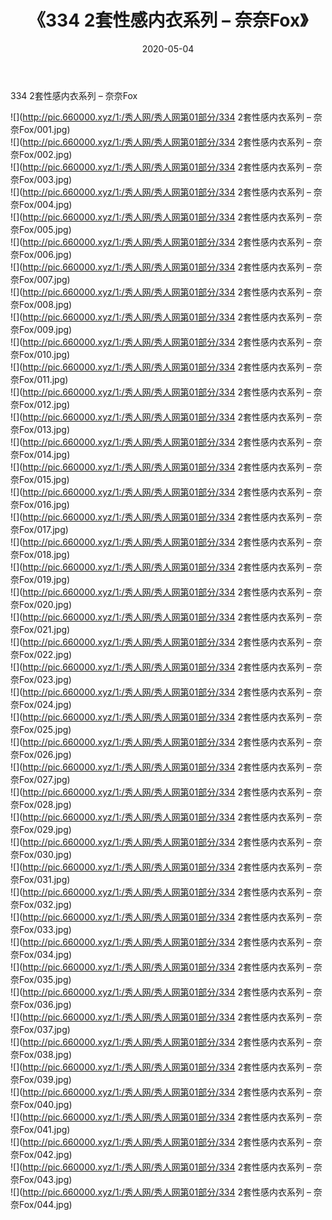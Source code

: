 ﻿---
layout: post
title:  《334 2套性感内衣系列 – 奈奈Fox》
date:   2020-05-04
img: http://pic.660000.xyz/1:/秀人网/秀人网第01部分/334 2套性感内衣系列 – 奈奈Fox/000.jpg
categories: [美女, 清纯, 唯美]
---

334 2套性感内衣系列 – 奈奈Fox

  ![](http://pic.660000.xyz/1:/秀人网/秀人网第01部分/334 2套性感内衣系列 – 奈奈Fox/001.jpg) <br> ![](http://pic.660000.xyz/1:/秀人网/秀人网第01部分/334 2套性感内衣系列 – 奈奈Fox/002.jpg) <br> ![](http://pic.660000.xyz/1:/秀人网/秀人网第01部分/334 2套性感内衣系列 – 奈奈Fox/003.jpg) <br> ![](http://pic.660000.xyz/1:/秀人网/秀人网第01部分/334 2套性感内衣系列 – 奈奈Fox/004.jpg) <br> ![](http://pic.660000.xyz/1:/秀人网/秀人网第01部分/334 2套性感内衣系列 – 奈奈Fox/005.jpg) <br> ![](http://pic.660000.xyz/1:/秀人网/秀人网第01部分/334 2套性感内衣系列 – 奈奈Fox/006.jpg) <br> ![](http://pic.660000.xyz/1:/秀人网/秀人网第01部分/334 2套性感内衣系列 – 奈奈Fox/007.jpg) <br> ![](http://pic.660000.xyz/1:/秀人网/秀人网第01部分/334 2套性感内衣系列 – 奈奈Fox/008.jpg) <br> ![](http://pic.660000.xyz/1:/秀人网/秀人网第01部分/334 2套性感内衣系列 – 奈奈Fox/009.jpg) <br> ![](http://pic.660000.xyz/1:/秀人网/秀人网第01部分/334 2套性感内衣系列 – 奈奈Fox/010.jpg) <br> ![](http://pic.660000.xyz/1:/秀人网/秀人网第01部分/334 2套性感内衣系列 – 奈奈Fox/011.jpg) <br> ![](http://pic.660000.xyz/1:/秀人网/秀人网第01部分/334 2套性感内衣系列 – 奈奈Fox/012.jpg) <br> ![](http://pic.660000.xyz/1:/秀人网/秀人网第01部分/334 2套性感内衣系列 – 奈奈Fox/013.jpg) <br> ![](http://pic.660000.xyz/1:/秀人网/秀人网第01部分/334 2套性感内衣系列 – 奈奈Fox/014.jpg) <br> ![](http://pic.660000.xyz/1:/秀人网/秀人网第01部分/334 2套性感内衣系列 – 奈奈Fox/015.jpg) <br> ![](http://pic.660000.xyz/1:/秀人网/秀人网第01部分/334 2套性感内衣系列 – 奈奈Fox/016.jpg) <br> ![](http://pic.660000.xyz/1:/秀人网/秀人网第01部分/334 2套性感内衣系列 – 奈奈Fox/017.jpg) <br> ![](http://pic.660000.xyz/1:/秀人网/秀人网第01部分/334 2套性感内衣系列 – 奈奈Fox/018.jpg) <br> ![](http://pic.660000.xyz/1:/秀人网/秀人网第01部分/334 2套性感内衣系列 – 奈奈Fox/019.jpg) <br> ![](http://pic.660000.xyz/1:/秀人网/秀人网第01部分/334 2套性感内衣系列 – 奈奈Fox/020.jpg) <br> ![](http://pic.660000.xyz/1:/秀人网/秀人网第01部分/334 2套性感内衣系列 – 奈奈Fox/021.jpg) <br> ![](http://pic.660000.xyz/1:/秀人网/秀人网第01部分/334 2套性感内衣系列 – 奈奈Fox/022.jpg) <br> ![](http://pic.660000.xyz/1:/秀人网/秀人网第01部分/334 2套性感内衣系列 – 奈奈Fox/023.jpg) <br> ![](http://pic.660000.xyz/1:/秀人网/秀人网第01部分/334 2套性感内衣系列 – 奈奈Fox/024.jpg) <br> ![](http://pic.660000.xyz/1:/秀人网/秀人网第01部分/334 2套性感内衣系列 – 奈奈Fox/025.jpg) <br> ![](http://pic.660000.xyz/1:/秀人网/秀人网第01部分/334 2套性感内衣系列 – 奈奈Fox/026.jpg) <br> ![](http://pic.660000.xyz/1:/秀人网/秀人网第01部分/334 2套性感内衣系列 – 奈奈Fox/027.jpg) <br> ![](http://pic.660000.xyz/1:/秀人网/秀人网第01部分/334 2套性感内衣系列 – 奈奈Fox/028.jpg) <br> ![](http://pic.660000.xyz/1:/秀人网/秀人网第01部分/334 2套性感内衣系列 – 奈奈Fox/029.jpg) <br> ![](http://pic.660000.xyz/1:/秀人网/秀人网第01部分/334 2套性感内衣系列 – 奈奈Fox/030.jpg) <br> ![](http://pic.660000.xyz/1:/秀人网/秀人网第01部分/334 2套性感内衣系列 – 奈奈Fox/031.jpg) <br> ![](http://pic.660000.xyz/1:/秀人网/秀人网第01部分/334 2套性感内衣系列 – 奈奈Fox/032.jpg) <br> ![](http://pic.660000.xyz/1:/秀人网/秀人网第01部分/334 2套性感内衣系列 – 奈奈Fox/033.jpg) <br> ![](http://pic.660000.xyz/1:/秀人网/秀人网第01部分/334 2套性感内衣系列 – 奈奈Fox/034.jpg) <br> ![](http://pic.660000.xyz/1:/秀人网/秀人网第01部分/334 2套性感内衣系列 – 奈奈Fox/035.jpg) <br> ![](http://pic.660000.xyz/1:/秀人网/秀人网第01部分/334 2套性感内衣系列 – 奈奈Fox/036.jpg) <br> ![](http://pic.660000.xyz/1:/秀人网/秀人网第01部分/334 2套性感内衣系列 – 奈奈Fox/037.jpg) <br> ![](http://pic.660000.xyz/1:/秀人网/秀人网第01部分/334 2套性感内衣系列 – 奈奈Fox/038.jpg) <br> ![](http://pic.660000.xyz/1:/秀人网/秀人网第01部分/334 2套性感内衣系列 – 奈奈Fox/039.jpg) <br> ![](http://pic.660000.xyz/1:/秀人网/秀人网第01部分/334 2套性感内衣系列 – 奈奈Fox/040.jpg) <br> ![](http://pic.660000.xyz/1:/秀人网/秀人网第01部分/334 2套性感内衣系列 – 奈奈Fox/041.jpg) <br> ![](http://pic.660000.xyz/1:/秀人网/秀人网第01部分/334 2套性感内衣系列 – 奈奈Fox/042.jpg) <br> ![](http://pic.660000.xyz/1:/秀人网/秀人网第01部分/334 2套性感内衣系列 – 奈奈Fox/043.jpg) <br> ![](http://pic.660000.xyz/1:/秀人网/秀人网第01部分/334 2套性感内衣系列 – 奈奈Fox/044.jpg) <br>